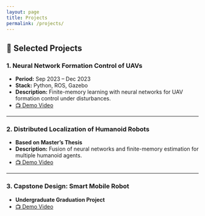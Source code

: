 ```yaml
---
layout: page
title: Projects
permalink: /projects/
---
```


## 🚀 Selected Projects

### 1. Neural Network Formation Control of UAVs
- **Period:** Sep 2023 – Dec 2023  
- **Stack:** Python, ROS, Gazebo  
- **Description:** Finite-memory learning with neural networks for UAV formation control under disturbances.
- [📺 Demo Video](https://www.youtube.com/watch?v=K2Jqm8zCsDo)

---

### 2. Distributed Localization of Humanoid Robots
- **Based on Master’s Thesis**  
- **Description:** Fusion of neural networks and finite-memory estimation for multiple humanoid agents.  
- [📺 Demo Video](https://www.youtube.com/watch?v=ueaxI5FNc_w)

---

### 3. Capstone Design: Smart Mobile Robot
- **Undergraduate Graduation Project**  
- [📺 Demo Video](https://youtu.be/uAqilEhrqzE)
